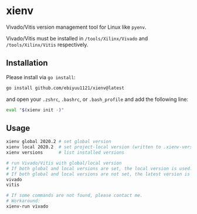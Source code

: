 # xienv

Vivado/Vitis version management tool for Linux like `pyenv`.

Vivado/Vitis must be installed in `/tools/Xilinx/Vivado` and `/tools/Xilinx/Vitis` respectively.

## Installation

Please install via `go install`:

```sh
go install github.com/ebiyuu1121/xienv@latest
```

and open your `.zshrc`, `.bashrc`, or `.bash_profile` and add the following line:

```sh
eval "$(xienv init -)"
```

## Usage

```sh
xienv global 2020.2 # set global version
xienv local 2020.2  # set project-local version (written to .xienv-version)
xienv versions      # list installed versions

# run Vivado/Vitis with global/local version
# If both global and local versions are set, the local version is used.
# If both global and local versions are not set, the latest version is used.
vivado
vitis

# If some commands are not found, please contact me.
# Workaround:
xienv-run vivado
```
